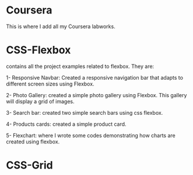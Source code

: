 # Coursera
This is where I add all my Coursera labworks.

# CSS-Flexbox
contains all the project examples related to flexbox. They are:

1- Responsive Navbar: 
Created a responsive navigation bar that adapts to different screen sizes
 using Flexbox. 

2- Photo Gallery:
created a simple photo gallery using Flexbox. This gallery will display a grid of images.

3- Search bar:
created two simple search bars using css flexbox.

4- Products cards:
created a simple product card.

5- Flexchart:
where I wrote some codes demonstrating how charts are created using flexbox.

# CSS-Grid